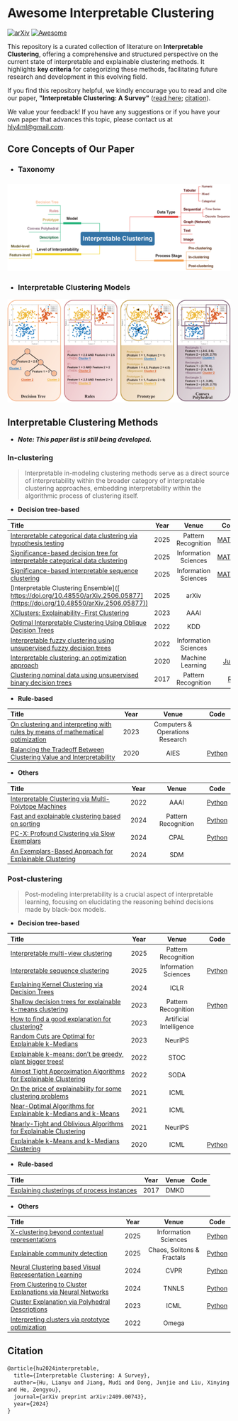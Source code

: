 # Awesome Interpretable Clustering 

[![arXiv](https://img.shields.io/badge/arXiv-2409.00743-b31b1b.svg)](https://arxiv.org/abs/2409.00743) [![Awesome](https://awesome.re/badge.svg)](https://awesome.re)

This repository is a curated collection of literature on **Interpretable Clustering**, offering a comprehensive and structured perspective on the current state of interpretable and explainable clustering methods. It highlights **key criteria** for categorizing these methods, facilitating future research and development in this evolving field. 

If you find this repository helpful, we kindly encourage you to read and cite our paper, **"Interpretable Clustering: A Survey"**  ([read here](https://arxiv.org/pdf/2409.00743); [citation](#Citation)). 

We value your feedback! If you have any suggestions or if you have your own paper that advances this topic, please contact us at hly4ml@gmail.com.

## Core Concepts of Our Paper

- ### Taxonomy


### ![Taxonomy](taxonomy.jpg)

- ### Interpretable Clustering Models

![Models](models.jpg)

## Interpretable Clustering Methods

- ***Note: This paper list is still being developed.***

### In-clustering

> Interpretable in-modeling clustering methods serve as a direct source of interpretability within the broader category of interpretable clustering approaches, embedding interpretability within the algorithmic process of clustering itself.

- **Decision tree-based**

| **Title**                                                    | **Year** |      **Venue**       |                     **Code**                     |
| :----------------------------------------------------------- | :------: | :------------------: | :----------------------------------------------: |
| [Interpretable categorical data clustering via hypothesis testing](https://doi.org/10.1016/j.patcog.2025.111364) |   2025   | Pattern Recognition  |  [MATLAB](https://github.com/hulianyu/SigTree)   |
| [Significance-based decision tree for interpretable categorical data clustering](https://doi.org/10.1016/j.ins.2024.121588) |   2025   | Information Sciences |   [MATLAB](https://github.com/hulianyu/SigDT)    |
| [Significance-based interpretable sequence clustering](https://doi.org/10.1016/j.ins.2025.121972) |   2025   | Information Sciences |   [MATLAB](https://github.com/hulianyu/SigISC)   |
| [Interpretable Clustering Ensemble]([ https://doi.org/10.48550/arXiv.2506.05877](https://doi.org/10.48550/arXiv.2506.05877)) |   2025   |        arXiv         |                                                  |
| [XClusters: Explainability-First Clustering](https://doi.org/10.1609/aaai.v37i7.25963) |   2023   |         AAAI         |                                                  |
| [Optimal Interpretable Clustering Using Oblique Decision Trees](https://doi.org/10.1145/3534678.3539361) |   2022   |         KDD          |                                                  |
| [Interpretable fuzzy clustering using unsupervised fuzzy decision trees](https://doi.org/10.1016/j.ins.2022.08.077) |   2022   | Information Sciences |                                                  |
| [Interpretable clustering: an optimization approach](https://doi.org/10.1007/s10994-020-05896-2) |   2020   |   Machine Learning   | [Julia](https://github.com/agniorf/ICOT-Example) |
| [Clustering nominal data using unsupervised binary decision trees](https://doi.org/10.1016/j.patcog.2017.01.031) |   2017   | Pattern Recognition  |       [R](http://ghattas.free.fr/cubt.php)       |

- **Rule-based**

| **Title**                                                    | **Year** |            **Venue**            |                           **Code**                           |
| :----------------------------------------------------------- | :------: | :-----------------------------: | :----------------------------------------------------------: |
| [On clustering and interpreting with rules by means of mathematical optimization](https://doi.org/10.1016/j.cor.2023.106180) |   2023   | Computers & Operations Research |                                                              |
| [Balancing the Tradeoff Between Clustering Value and Interpretability](https://doi.org/10.1145/3375627.3375843) |   2020   |              AIES               | [Python](https://github.com/sandysa/Interpretable_Clustering) |

- **Others**

| **Title**                                                    | **Year** |      **Venue**      |                        **Code**                        |
| :----------------------------------------------------------- | :------: | :-----------------: | :----------------------------------------------------: |
| [Interpretable Clustering via Multi-Polytope Machines](https://doi.org/10.1609/aaai.v36i7.20693) |   2022   |        AAAI         | [Python](https://github.com/conlaw/PolytopeClustering) |
| [Fast and explainable clustering based on sorting](https://doi.org/10.1016/j.patcog.2024.110298) |   2024   | Pattern Recognition |     [Python](https://github.com/nla-group/classix)     |
| [PC-X: Profound Clustering via Slow Exemplars](https://proceedings.mlr.press/v234/pan24a.html) |   2024   |        CPAL         |     [Python](https://github.com/Yuangang-Pan/PC-X)     |
| [An Exemplars-Based Approach for Explainable Clustering](https://doi.org/10.1137/1.9781611978032.6) |   2024   |         SDM         |                                                        |

### Post-clustering

> Post-modeling interpretability is a crucial aspect of interpretable learning, focusing on elucidating the reasoning behind decisions made by black-box models.

- **Decision tree-based**

| **Title**                                                    | **Year** |        **Venue**        |                           **Code**                           |
| :----------------------------------------------------------- | :------: | :---------------------: | :----------------------------------------------------------: |
| [Interpretable multi-view clustering](https://doi.org/10.1016/j.patcog.2025.111418) |   2025   |   Pattern Recognition   |                                                              |
| [Interpretable sequence clustering](https://doi.org/10.1016/j.ins.2024.121453) |   2025   |  Information Sciences   | [Python](https://github.com/jd445/Interpretable-Sequence-Clustering-Tree) |
| [Explaining Kernel Clustering via Decision Trees](https://openreview.net/forum?id=FAGtjl7HOw) |   2024   |          ICLR           |                                                              |
| [Shallow decision trees for explainable k-means clustering](https://doi.org/10.1016/j.patcog.2022.109239) |   2023   |   Pattern Recognition   |      [Python](https://github.com/lmurtinho/ShallowTree)      |
| [How to find a good explanation for clustering?](https://doi.org/10.1016/j.artint.2023.103948) |   2023   | Artificial Intelligence |                                                              |
| [Random Cuts are Optimal for Explainable k-Medians](https://proceedings.neurips.cc/paper_files/paper/2023/hash/d3408794e41dd23e34634344d662f5e9-Abstract-Conference.html) |   2023   |         NeurIPS         |                                                              |
| [Explainable k-means: don’t be greedy, plant bigger trees!](https://doi.org/10.1145/3519935.3520056) |   2022   |          STOC           |                                                              |
| [Almost Tight Approximation Algorithms for Explainable Clustering](https://doi.org/10.1137/1.9781611977073.103) |   2022   |          SODA           |                                                              |
| [On the price of explainability for some clustering problems](https://proceedings.mlr.press/v139/laber21a) |   2021   |          ICML           |                                                              |
| [Near-Optimal Algorithms for Explainable k-Medians and k-Means](https://proceedings.mlr.press/v139/makarychev21a) |   2021   |          ICML           |                                                              |
| [Nearly-Tight and Oblivious Algorithms for Explainable Clustering](https://proceedings.neurips.cc/paper_files/paper/2021/hash/f24ad6f72d6cc4cb51464f2b29ab69d3-Abstract.html) |   2021   |         NeurIPS         |                                                              |
| [Explainable k-Means and k-Medians Clustering](https://proceedings.mlr.press/v119/moshkovitz20a.html) |   2020   |          ICML           |          [Python](https://github.com/navefr/ExKMC)           |

- **Rule-based**

| **Title**                                                    | **Year** | **Venue** | **Code** |
| :----------------------------------------------------------- | :------: | :-------: | :------: |
| [Explaining clusterings of process instances](https://doi.org/10.1007/s10618-016-0488-4) |   2017   |   DMKD    |          |

- **Others**

| **Title**                                                    | **Year** |         **Venue**          |                           **Code**                           |
| :----------------------------------------------------------- | :------: | :------------------------: | :----------------------------------------------------------: |
| [X-clustering beyond contextual representations](https://doi.org/10.1016/j.ins.2025.122291) |   2025   |    Information Sciences    |       [Python](https://github.com/TianyiHuang2022/XCR)       |
| [Explainable community detection](https://doi.org/10.1016/j.chaos.2025.116198) |   2025   | Chaos, Solitons & Fractals |         [Python](https://github.com/xuannnn523/CCTS)         |
| [Neural Clustering based Visual Representation Learning](https://doi.org/10.1109/CVPR52733.2024.00546) |   2024   |            CVPR            |         [Python](https://github.com/guikunchen/FEC)          |
| [From Clustering to Cluster Explanations via Neural Networks](https://doi.org/10.1109/TNNLS.2022.3185901) |   2024   |           TNNLS            |    [Python](https://github.com/jacobkauffmann/neon_demo)     |
| [Cluster Explanation via Polyhedral Descriptions](https://proceedings.mlr.press/v202/lawless23a) |   2023   |            ICML            | [Python](https://github.com/conlaw/PolyhedralClusterDescription) |
| [Interpreting clusters via prototype optimization](https://doi.org/10.1016/j.omega.2021.102543) |   2022   |           Omega            |                                                              |

## Citation

    @article{hu2024interpretable,
      title={Interpretable Clustering: A Survey},
      author={Hu, Lianyu and Jiang, Mudi and Dong, Junjie and Liu, Xinying and He, Zengyou},
      journal={arXiv preprint arXiv:2409.00743},
      year={2024}
    }
